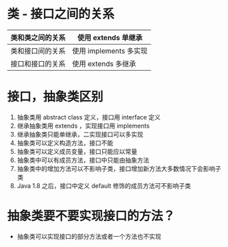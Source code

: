 # 类 - 接口之间的关系

| 类和类之间的关系 | 使用 extends         单继承  |
| ---------------- | ---------------------------- |
| 类和接口间的关系 | 使用 implements   多实现     |
| 接口和接口的关系 | 使用 extends          多继承 |



# 接口，抽象类区别

1. 抽象类用 abstract class 定义，接口用 interface 定义
2. 继承抽象类用 extends ，实现接口用 implements
3. 继承抽象类只能单继承，二实现接口可以多实现
4. 抽象类可以定义构造方法，接口不能
5. 抽象类可以定义成员变量，接口只能应以常量
6. 抽象类中可以有成员方法，接口中只能由抽象方法
7. 抽象类中的增加方法可以不影响子类，接口增加新方法大多数情况下会影响子类
8. Java 1.8 之后，接口中定义 default 修饰的成员方法可不影响子类



# 抽象类要不要实现接口的方法？

- 抽象类可以实现接口的部分方法或者一个方法也不实现
